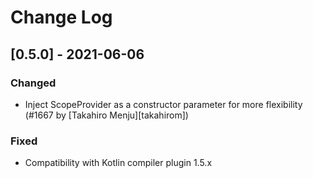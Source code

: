 # Change Log

## [0.5.0] - 2021-06-06
### Changed
- Inject ScopeProvider as a constructor parameter for more flexibility (#1667 by [Takahiro Menju][takahirom])
### Fixed
- Compatibility with Kotlin compiler plugin 1.5.x